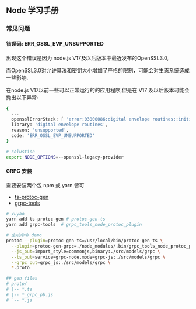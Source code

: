## Node 学习手册

### 常见问题

#### 错误码: ERR_OSSL_EVP_UNSUPPORTED

出现这个错误是因为 node.js V17及以后版本中最近发布的OpenSSL3.0,

而OpenSSL3.0对允许算法和密钥大小增加了严格的限制，可能会对生态系统造成一些影响.

在node.js V17以前一些可以正常运行的的应用程序,但是在 V17 及以后版本可能会抛出以下异常:

```sh
{
  ...
  opensslErrorStack: [ 'error:03000086:digital envelope routines::initialization error' ],
  library: 'digital envelope routines',
  reason: 'unsupported',
  code: 'ERR_OSSL_EVP_UNSUPPORTED'
}

# solustion
export NODE_OPTIONS=--openssl-legacy-provider
```

#### GRPC 安装

需要安装两个包 npm 或 yarn 皆可

- [ts-protoc-gen](npmjs.com/package/ts-protoc-gen)
- [grpc-tools](npmjs.com/package/grpc-tools)

```sh
# xuyao 
yarn add ts-protoc-gen # protoc-gen-ts
yarn add grpc-tools  # grpc_tools_node_protoc_plugin

# 生成命令 demo
protoc --plugin=protoc-gen-ts=/usr/local/bin/protoc-gen-ts \
  --plugin=protoc-gen-grpc=./node_modules/.bin/grpc_tools_node_protoc_plugin \
  --js_out=import_style=commonjs,binary:./src/models/grpc \
  --ts_out=service=grpc-node,mode=grpc-js:./src/models/grpc \
  --grpc_out=grpc_js:./src/models/grpc \
  *.proto

## gen files
# proto/
# |-- *.ts
# |-- *_grpc_pb.js
# `-- *.js

```

